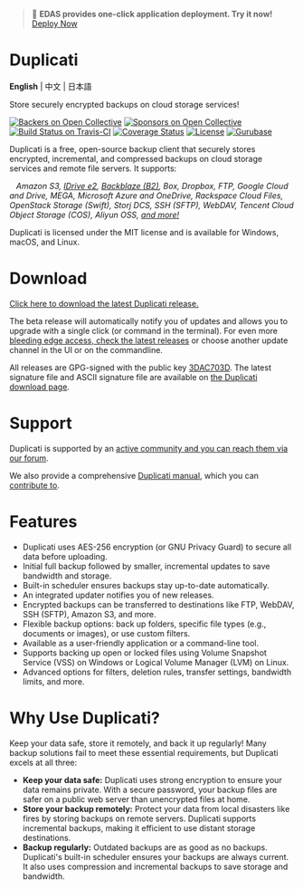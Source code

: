 > 🚀 **EDAS provides one-click application deployment. Try it now!** [Deploy Now](https://edasnext.console.aliyun.com/#/home?tab=marketplace&marketDetail=99e3ecf3-3837-4cd2-a2ec-ff4915c3af17)

# Duplicati

**English** | 中文 | 日本語

Store securely encrypted backups on cloud storage services!

[![Backers on Open Collective](https://edas-hz.oss-cn-hangzhou.aliyuncs.com/edas-apps/charts-store/duplicati/image/68747470733a2f2f6f70656e636f6c6c6563746976652e636f6d2f6475706c69636174692f6261636b6572732f62616467652e737667.svg)](#backers) [![Sponsors on Open Collective](https://edas-hz.oss-cn-hangzhou.aliyuncs.com/edas-apps/charts-store/duplicati/image/68747470733a2f2f6f70656e636f6c6c6563746976652e636f6d2f6475706c69636174692f73706f6e736f72732f62616467652e737667.svg)](#sponsors) [![Build Status on Travis-CI](https://edas-hz.oss-cn-hangzhou.aliyuncs.com/edas-apps/charts-store/duplicati/image/duplicati.svg)](https://travis-ci.org/duplicati/duplicati)
[![Coverage Status](https://edas-hz.oss-cn-hangzhou.aliyuncs.com/edas-apps/charts-store/duplicati/image/badge.svg)](https://coveralls.io/github/duplicati/duplicati?branch=HEAD)
[![License](https://edas-hz.oss-cn-hangzhou.aliyuncs.com/edas-apps/charts-store/duplicati/image/duplicati.svg)](https://github.com/duplicati/duplicati/blob/master/LICENSE)
[![Gurubase](https://edas-hz.oss-cn-hangzhou.aliyuncs.com/edas-apps/charts-store/duplicati/image/Gurubase-Ask_20Duplicati_20Guru-006BFF.svg)](https://gurubase.io/g/duplicati)

Duplicati is a free, open-source backup client that securely stores encrypted, incremental, and compressed backups on cloud storage services and remote file servers. It supports:

&nbsp;&nbsp; _Amazon S3, [IDrive e2](https://www.idrive.com/e2/duplicati "Using Duplicati with IDrive e2"), [Backblaze (B2)](https://www.backblaze.com/blog/duplicati-backups-cloud-storage/ "Duplicati with Backblaze B2 Cloud Storage"), Box, Dropbox, FTP, Google Cloud and Drive, MEGA, Microsoft Azure and OneDrive, Rackspace Cloud Files, OpenStack Storage (Swift), Storj DCS, SSH (SFTP), WebDAV, Tencent Cloud Object Storage (COS), Aliyun OSS, [and more!](https://docs.duplicati.com/backup-destinations/destination-overview)_

Duplicati is licensed under the MIT license and is available for Windows, macOS, and Linux.

# Download

[Click here to download the latest Duplicati release.](https://duplicati.com/download)

The beta release will automatically notify you of updates and allows you to upgrade with a single click (or command in the terminal). For even more [bleeding edge access, check the latest releases](https://github.com/duplicati/duplicati/releases) or choose another update channel in the UI or on the commandline.

All releases are GPG-signed with the public key [3DAC703D](https://keys.openpgp.org/search?q=0xC20E90473DAC703D). The latest signature file and ASCII signature file are available on [the Duplicati download page](https://github.com/duplicati/duplicati/releases).

# Support

Duplicati is supported by an [active community and you can reach them via our forum](https://forum.duplicati.com).

We also provide a comprehensive [Duplicati manual](https://docs.duplicati.com), which you can [contribute to](https://github.com/duplicati/documentation).

# Features

- Duplicati uses AES-256 encryption (or GNU Privacy Guard) to secure all data before uploading.
- Initial full backup followed by smaller, incremental updates to save bandwidth and storage.
- Built-in scheduler ensures backups stay up-to-date automatically.
- An integrated updater notifies you of new releases.
- Encrypted backups can be transferred to destinations like FTP, WebDAV, SSH (SFTP), Amazon S3, and more.
- Flexible backup options: back up folders, specific file types (e.g., documents or images), or use custom filters.
- Available as a user-friendly application or a command-line tool.
- Supports backing up open or locked files using Volume Snapshot Service (VSS) on Windows or Logical Volume Manager (LVM) on Linux.
- Advanced options for filters, deletion rules, transfer settings, bandwidth limits, and more.

# Why Use Duplicati?

Keep your data safe, store it remotely, and back it up regularly! Many backup solutions fail to meet these essential requirements, but Duplicati excels at all three:

- **Keep your data safe:** Duplicati uses strong encryption to ensure your data remains private. With a secure password, your backup files are safer on a public web server than unencrypted files at home.
- **Store your backup remotely:** Protect your data from local disasters like fires by storing backups on remote servers. Duplicati supports incremental backups, making it efficient to use distant storage destinations.
- **Backup regularly:** Outdated backups are as good as no backups. Duplicati's built-in scheduler ensures your backups are always current. It also uses compression and incremental backups to save storage and bandwidth.
